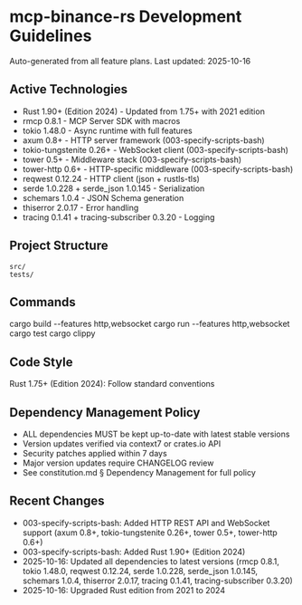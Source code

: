 # mcp-binance-rs Development Guidelines

Auto-generated from all feature plans. Last updated: 2025-10-16

## Active Technologies
- Rust 1.90+ (Edition 2024) - Updated from 1.75+ with 2021 edition
- rmcp 0.8.1 - MCP Server SDK with macros
- tokio 1.48.0 - Async runtime with full features
- axum 0.8+ - HTTP server framework (003-specify-scripts-bash)
- tokio-tungstenite 0.26+ - WebSocket client (003-specify-scripts-bash)
- tower 0.5+ - Middleware stack (003-specify-scripts-bash)
- tower-http 0.6+ - HTTP-specific middleware (003-specify-scripts-bash)
- reqwest 0.12.24 - HTTP client (json + rustls-tls)
- serde 1.0.228 + serde_json 1.0.145 - Serialization
- schemars 1.0.4 - JSON Schema generation
- thiserror 2.0.17 - Error handling
- tracing 0.1.41 + tracing-subscriber 0.3.20 - Logging

## Project Structure
```
src/
tests/
```

## Commands
cargo build --features http,websocket
cargo run --features http,websocket
cargo test
cargo clippy

## Code Style
Rust 1.75+ (Edition 2024): Follow standard conventions

## Dependency Management Policy
- ALL dependencies MUST be kept up-to-date with latest stable versions
- Version updates verified via context7 or crates.io API
- Security patches applied within 7 days
- Major version updates require CHANGELOG review
- See constitution.md § Dependency Management for full policy

## Recent Changes
- 003-specify-scripts-bash: Added HTTP REST API and WebSocket support (axum 0.8+, tokio-tungstenite 0.26+, tower 0.5+, tower-http 0.6+)
- 003-specify-scripts-bash: Added Rust 1.90+ (Edition 2024)
- 2025-10-16: Updated all dependencies to latest versions (rmcp 0.8.1, tokio 1.48.0, reqwest 0.12.24, serde 1.0.228, serde_json 1.0.145, schemars 1.0.4, thiserror 2.0.17, tracing 0.1.41, tracing-subscriber 0.3.20)
- 2025-10-16: Upgraded Rust edition from 2021 to 2024

<!-- MANUAL ADDITIONS START -->
<!-- MANUAL ADDITIONS END -->
